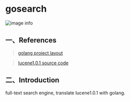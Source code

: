 # gosearch

![image info](https://github.com/Kua-Fu/gsearch/blob/main/docs/image/%E9%87%87%E6%A1%91%E8%80%852.png)

## 一、References

>[golang project layout](https://github.com/golang-standards/project-layout)

>[lucene1.0.1 source code](https://github.com/apache/lucene-solr/tree/releases/lucene/1.0.1)

## 二、Introduction

full-text search engine, translate lucene1.0.1 with golang.




